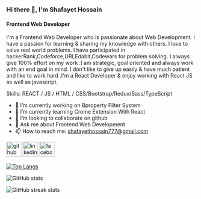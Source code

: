 ### Hi there 👋, I'm Shafayet Hossain
#### Frontend Web Developer


I'm a Frontend Web Developer who is passionate about Web Development. I have a passion for learning & sharing my knowledge with others. I love to solve real world problems. I have participated in  hackerRank,Codeforce,URI,Edabit,Codewars for problem solving. I always give 100% effort on my work .I am strategic, goal oriented and always work with an end goal in mind. I don't like to give up easily & have much patient and like to work hard .I'm a React Developer & enjoy working with React JS as well as javascript. 

Skills:  REACT / JS / HTML / CSS/Bootstrap/Redux/Sass/TypeScript

- 🔭 I’m currently working on Bproperty Filter System 
- 🌱 I’m currently learning Crome Extension With React 
- 👯 I’m looking to collaborate on github 
- 💬 Ask me about Frontend Web Development 
- 📫 How to reach me: shafayethossain777@gmail.com 


[<img src='https://cdn.jsdelivr.net/npm/simple-icons@3.0.1/icons/github.svg' alt='github' height='40'>](https://github.com/shafayet1372)  [<img src='https://cdn.jsdelivr.net/npm/simple-icons@3.0.1/icons/linkedin.svg' alt='linkedin' height='40'>](https://www.linkedin.com/in/https://www.linkedin.com/in/shafayet-hossain-2357311b9//)  [<img src='https://cdn.jsdelivr.net/npm/simple-icons@3.0.1/icons/facebook.svg' alt='facebook' height='40'>](https://www.facebook.com/https://www.facebook.com/shoron.ahmed.5)  

[![Top Langs](https://github-readme-stats.vercel.app/api/top-langs/?username=shafayet1372)](https://github.com/anuraghazra/github-readme-stats)

![GitHub stats](https://github-readme-stats.vercel.app/api?username=shafayet1372&show_icons=true)  

![GitHub streak stats](https://github-readme-streak-stats.herokuapp.com/?user=shafayet1372)  

